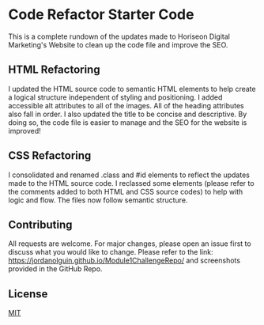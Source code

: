 # Code Refactor Starter Code

This is a complete rundown of the updates made to Horiseon Digital Marketing's Website to clean up the code file and improve the SEO.

## HTML Refactoring

I updated the HTML source code to semantic HTML elements to help create a logical structure independent of styling and positioning. I added accessible alt attributes to all of the images. All of the heading attributes also fall in order. I also updated the title to be concise and descriptive. By doing so, the code file is easier to manage and the SEO for the website is improved!

## CSS Refactoring

I consolidated and renamed .class and #id elements to reflect the updates made to the HTML source code. I reclassed some elements (please refer to the comments added to both HTML and CSS source codes) to help with logic and flow. The files now follow semantic structure.

## Contributing

All requests are welcome. For major changes, please open an issue first to discuss what you would like to change. Please refer to the link: https://jordanolguin.github.io/Module1ChallengeRepo/ and screenshots provided in the GitHub Repo.

## License

[MIT](https://choosealicense.com/licenses/mit/)
